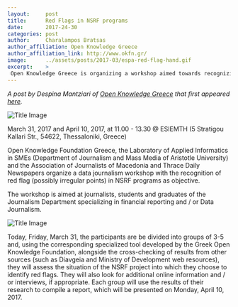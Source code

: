 ```yaml
---
layout:     post
title:      Red Flags in NSRF programs
date:       2017-24-30
categories: post
author:     Charalampos Bratsas
author_affiliation: Open Knowledge Greece
author_affiliation_link: http://www.okfn.gr/
image:      ../assets/posts/2017-03/espa-red-flag-hand.gif
excerpt:    >
 Open Knowledge Greece is organizing a workshop aimed towards recognizing red flags and writing relevant news stories.
---
```

_A post by Despina Mantziari of [Open Knowledge Greece](http://transparency.eu/) that first appeared [here](http://okfn.gr/2017/03/εργαστήριο-δημοσιογραφίας-δεδομένων)._


<img alt="Title Image" src="{{site.baseurl}}/assets/posts/2017-03/espa-banner.jpg">

March 31, 2017 and April 10, 2017, at 11.00 - 13.30 @ ESIEMTH (5 Stratigou Kallari Str.,   54622, Thessaloniki, Greece)

Open Knowledge Foundation Greece, the Laboratory of Applied Informatics in SMEs (Department of Journalism and Mass Media of Aristotle University) and the Association of Journalists of Macedonia and Thrace Daily Newspapers organize a data journalism workshop with the recognition of red flag (possibly irregular points) in NSRF programs as objective.

The workshop is aimed at journalists, students and graduates of the Journalism Department specializing in financial reporting and / or Data Journalism.

<img alt="Title Image" src="{{site.baseurl}}/assets/posts/2017-03/espa-red-flag-hand.gif">

Today, Friday, March 31, the participants are be divided into groups of 3-5 and, using the corresponding specialized tool developed by the Greek Open Knowledge Foundation, alongside the cross-checking of results from other sources (such as Diavgeia and Ministry of Development web resources), they will assess the situation of the NSRF project into which they choose to identify red flags. They will also look for additional online information and / or interviews, if appropriate. Each group will use the results of their research to compile a report, which will be presented on Monday, April 10, 2017.
